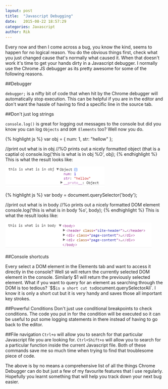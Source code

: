```yaml
---
layout: post
title:  "Javascript Debugging"
date:   2015-08-22 18:57:29
categories: Javascript
author: Rik
---
```


Every now and then I come across a bug, you know the kind, seems to happen for no logical reason. You do the obvious things first, check what you just changed cause that's normally what caused it. When that doesn't work it's time to get your hands dirty in a Javascript debugger. I normally use the Chrome JS debugger as its pretty awesome for some of the following reasons.

##Debugger

`debugger;` is a nifty bit of code that  when hit by the Chrome debugger will automatically stop execution. This can be helpful if you are in the editor and don't want the hassle of having to find a specific line in the source tab.

##Don't just log strings

`console.log()` is great for logging out messages to the console but did you know you can log `Objects` and `DOM Elements` too? Well now you do. 

{% highlight js %}
var obj = {
  num: 1,
  str: "hellow"
};

//print out what is in obj
//%O prints out a nicely formatted object (that is a captial o)
console.log('this is what is in obj %O', obj);
{% endhighlight %}
This is what the result looks like:

![alt text](/assets/images/js-debugging-object-print.png "image of console after running above code.")

{% highlight js %}
var body = document.querySelector('body');

//print out what is in body
//%o prints out a nicely formatted DOM element
console.log('this is what is in body %o', body); 
{% endhighlight %}
This is what the result looks like:

![alt text](/assets/images/js-debugging-dom-print.png "image of console after running above code.")

##Console shortcuts

Every select a DOM element in the Elements tab and want to access it directly in the console? Well `$0` will return the currently selected DOM element in the console. Similarly $1 will return the previously selected element.  What if you want to query for an element as searching through the DOM is too tedious? `$$` is a short cut to `document.querySelectorAll`. I know it is only a short cut but it is very handy and saves those all important key strokes.


##Powerful Conditions
Don't just use conditional breakpoints to check conditions. The code you put in for the condition will be executed so it can be useful to put some logging statements in there instead of having to go back to the editor.

##File navigation
`Ctrl+o` will allow you to search for that particular Javascript file you are looking for. `Ctrl+Shift+o` will allow you to search for a particular function inside the current Javascript file. Both of these commands save me so much time when trying to find that troublesome piece of code.

The above is by no means a comprehensive list of all the things Chrome Debugger can do but just a few of my favourite features that I use regularly. Hopefully you learnt something that will help you track down your next bug easier.
